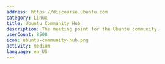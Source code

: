 ```yaml
---
address: https://discourse.ubuntu.com
category: Linux
title: Ubuntu Community Hub
description: The meeting point for the Ubuntu community.
userCount: 8508
icon: ubuntu-community-hub.png
activity: medium
language: en_US
---
```

